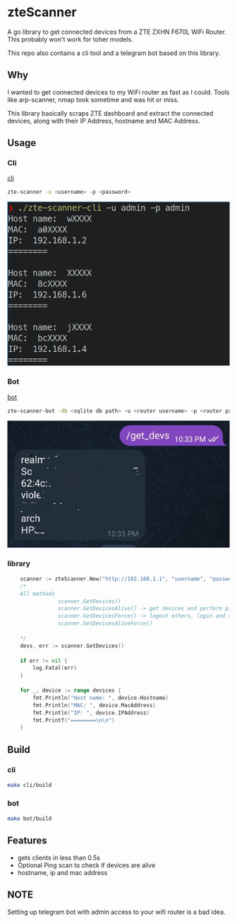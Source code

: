 # zteScanner


A go library to get connected 
devices from a ZTE ZXHN F670L WiFi Router.
This probably won't work for toher models.

This repo also contains a cli tool 
and a telegram bot based on this library.


## Why
I wanted to get connected devices to 
my WiFi router as fast as I could.
Tools like arp-scanner, nmap 
took sometime and was hit or miss.

This library basically scraps ZTE dashboard and
extract the connected devices, along with their
IP Address, hostname and MAC Address.


## Usage
### Cli
[cli](./cmd/cli)

```bash
zte-scanner -u <username> -p <password>
```

![cli](./docs/cli.png)


### Bot
[bot](./cmd/bot)

```bash
zte-scanner-bot -db <sqlite db path> -u <router username> -p <router password>

```
![bot](./docs/tg_bot_lowres.jpg)

### library
```go
    scanner := zteScanner.New("http://192.168.1.1", "username", "password")
    /*
    All methods   
                scanner.GetDevices()
                scanner.GetDevicesAlive() -> get devices and perform ping scan
                scanner.GetDevicesForce() -> logout others, login and scan
                scanner.GetDevicesAliveForce()

    */
    devs, err := scanner.GetDevices()

	if err != nil {
		log.Fatal(err)
	}

	for _, device := range devices {
		fmt.Println("Host name: ", device.Hostname)
		fmt.Println("MAC: ", device.MacAddress)
		fmt.Println("IP: ", device.IPAddress)
		fmt.Printf("========\n\n")
	}

```

## Build
### cli
```bash
make cli/build
```

### bot
```bash
make bot/build
```

## Features
* gets clients in less than 0.5s
* Optional Ping scan to check if devices are alive
* hostname, ip and mac address

## NOTE
Setting up  telegram bot with admin access 
to your wifi router is a bad idea.

